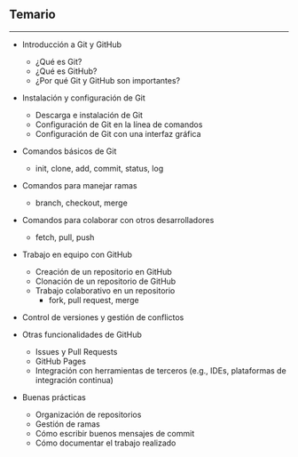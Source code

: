 
## Temario
----

- Introducción a Git y GitHub
    - ¿Qué es Git?
    - ¿Qué es GitHub?
    - ¿Por qué Git y GitHub son importantes?
    
- Instalación y configuración de Git
    - Descarga e instalación de Git
    - Configuración de Git en la línea de comandos
    - Configuración de Git con una interfaz gráfica
    
- Comandos básicos de Git
    - init, clone, add, commit, status, log
    
- Comandos para manejar ramas
    - branch, checkout, merge
    
- Comandos para colaborar con otros desarrolladores
    - fetch, pull, push
    
- Trabajo en equipo con GitHub
    - Creación de un repositorio en GitHub
    - Clonación de un repositorio de GitHub
    - Trabajo colaborativo en un repositorio
        - fork, pull request, merge
        
- Control de versiones y gestión de conflictos

- Otras funcionalidades de GitHub
    - Issues y Pull Requests
    - GitHub Pages
    - Integración con herramientas de terceros (e.g., IDEs, plataformas de integración continua)
    
- Buenas prácticas
    - Organización de repositorios
    - Gestión de ramas
    - Cómo escribir buenos mensajes de commit
    - Cómo documentar el trabajo realizado
